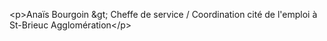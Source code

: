 &lt;p&gt;Anaïs Bourgoin &amp;gt; Cheffe de service &#x2F; Coordination cité de l&#x27;emploi à St-Brieuc Agglomération&lt;&#x2F;p&gt;